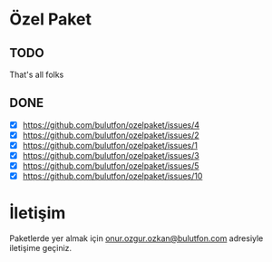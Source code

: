 # Özel Paket

## TODO

That's all folks 

## DONE

* [x] https://github.com/bulutfon/ozelpaket/issues/4
* [x] https://github.com/bulutfon/ozelpaket/issues/2
* [x] https://github.com/bulutfon/ozelpaket/issues/1
* [x] https://github.com/bulutfon/ozelpaket/issues/3
* [x] https://github.com/bulutfon/ozelpaket/issues/5
* [x] https://github.com/bulutfon/ozelpaket/issues/10

# İletişim

Paketlerde yer almak için onur.ozgur.ozkan@bulutfon.com adresiyle iletişime geçiniz.
